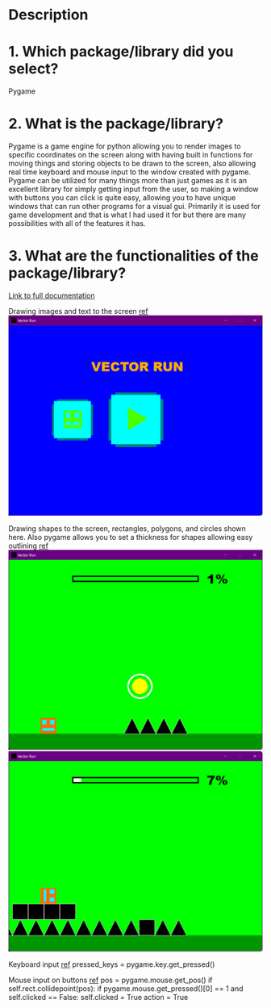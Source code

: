 # Description

# 1. Which package/library did you select?

Pygame

# 2. What is the package/library?

Pygame is a game engine for python allowing you to render images to specific coordinates on the screen along with having built in functions for moving things and storing objects to be drawn to the screen, also allowing real time keyboard and mouse input to the window created with pygame. Pygame can be utilized for many things more than just games as it is an excellent library for simply getting input from the user, so making a window with buttons you can click is quite easy, allowing you to have unique windows that can run other programs for a visual gui. Primarily it is used for game development and that is what I had used it for but there are many possibilities with all of the features it has.

# 3. What are the functionalities of the package/library?

[Link to full documentation](https://www.pygame.org/docs/)

Drawing images and text to the screen [ref](https://www.pygame.org/docs/ref/draw.html)
![Two images being drawn on the main menu and text for the name](image-2.png)

Drawing shapes to the screen, rectangles, polygons, and circles shown here. Also pygame allows you to set a thickness for shapes allowing easy outlining [ref](https://www.pygame.org/docs/ref/draw.html)
![Triangles being drawn as polygons, and circles, A rectangle is used for the progress bar at the top aswell as another example of text](image-3.png)
![Blocks and Spikes showing off a more clear rectangle usage](image-4.png)

Keyboard input [ref](https://www.pygame.org/docs/ref/key.html)
    pressed_keys = pygame.key.get_pressed()

Mouse input on buttons [ref](https://www.pygame.org/docs/ref/mouse.html)
    pos = pygame.mouse.get_pos()
		if self.rect.collidepoint(pos):
			if pygame.mouse.get_pressed()[0] == 1 and self.clicked == False:
				self.clicked = True
				action = True

